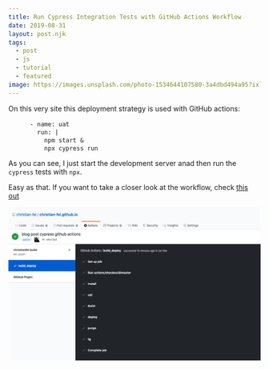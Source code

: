 ```yaml
---
title: Run Cypress Integration Tests with GitHub Actions Workflow
date: 2019-08-31
layout: post.njk
tags:
  - post
  - js
  - tutorial
  - featured
image: https://images.unsplash.com/photo-1534644107580-3a4dbd494a95?ixlib=rb-1.2.1&ixid=eyJhcHBfaWQiOjEyMDd9&auto=format&fit=crop&w=400&q=80
---
```


On this very site this deployment strategy is used with GitHub actions:

```
      - name: uat
        run: |
          npm start &
          npx cypress run
```

As you can see, I just start the development server anad then run the `cypress` tests with `npx`.

Easy as that. If you want to take a closer look at the workflow, check [this out](https://github.com/christian-fei/christian-fei.github.io/blob/master/.github/workflows/main.yml)

![ffmpeg-layer.png](/assets/images/posts/cypress-github-actions.png)
